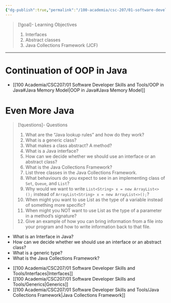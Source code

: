 ```yaml
---
{"dg-publish":true,"permalink":"/100-academia/csc-207/01-software-developer-skills-and-tools/week-3-interfaces-generics-and-the-java-collections-framework/","tags":["#lecture","#note","cs","university"],"created":"2024-09-18T13:31:35.000-07:00","updated":"2024-10-09T14:39:03.804-07:00"}
---
```



> [!goal]- Learning Objectives
>
> 1. Interfaces
> 2. Abstract classes
> 3. Java Collections Framework (JCF)

---

# Continuation of OOP in Java

-   [[100 Academia/CSC207/01 Software Developer Skills and Tools/OOP in Java#Java Memory Model\|OOP in Java#Java Memory Model]]

# Even More Java

> [!questions]- Questions
>
> 1. What are the “Java lookup rules” and how do they work?
> 2. What is a generic class?
> 3. What makes a class abstract? A method?
> 4. What is a Java interface?
> 5. How can we decide whether we should use an interface or an abstract class?
> 6. What is the Java Collections Framework?
> 7. List three classes in the Java Collections Framework.
> 8. What behaviours do you expect to see in an implementing class of `Set`, `Queue`, and `List`?
> 9. Why would we want to write `List<String> x = new ArrayList<>();` instead of `ArrayList<String> x = new ArrayList<>();`?
> 10. When might you want to use List as the type of a variable instead of something more specific?
> 11. When might you NOT want to use List as the type of a parameter in a method’s signature?
> 12. Give an example of how you can bring information from a file into your program and how to write information back to that file.

-   What is an Interface in Java?
-   How can we decide whether we should use an interface or an abstract class?
-   What is a generic type?
-   What is the Java Collections Framework?

<!-- break -->

-   [[100 Academia/CSC207/01 Software Developer Skills and Tools/Interfaces\|Interfaces]]
-   [[100 Academia/CSC207/01 Software Developer Skills and Tools/Generics\|Generics]]
-   [[100 Academia/CSC207/01 Software Developer Skills and Tools/Java Collections Framework\|Java Collections Framework]]
